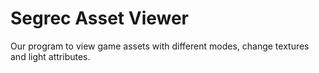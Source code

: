# Segrec Asset Viewer
Our program to view game assets with different modes, change textures and light attributes.
